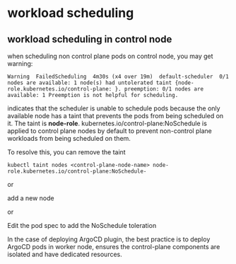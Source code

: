 # workload scheduling

## workload scheduling in control node

when scheduling non control plane pods on control node, you may get warning:

`Warning  FailedScheduling  4m30s (x4 over 19m)  default-scheduler  0/1 nodes are available: 1 node(s) had untolerated taint {node-role.kubernetes.io/control-plane: }. preemption: 0/1 nodes are available: 1 Preemption is not helpful for scheduling.`

indicates that the scheduler is unable to schedule pods because the only available node has a taint that prevents the pods from being scheduled on it.
The taint is **node-role**. 
kubernetes.io/control-plane:NoSchedule is applied to control plane nodes by default to prevent non-control plane workloads from being scheduled on them.

To resolve this, you can remove the taint

`kubectl taint nodes <control-plane-node-name> node-role.kubernetes.io/control-plane:NoSchedule-`

or

add a new node

or

Edit the pod spec to add the NoSchedule toleration

In the case of deploying ArgoCD plugin, the best practice is to deploy ArgoCD pods in worker node,
ensures the control-plane components are isolated and have dedicated resources.